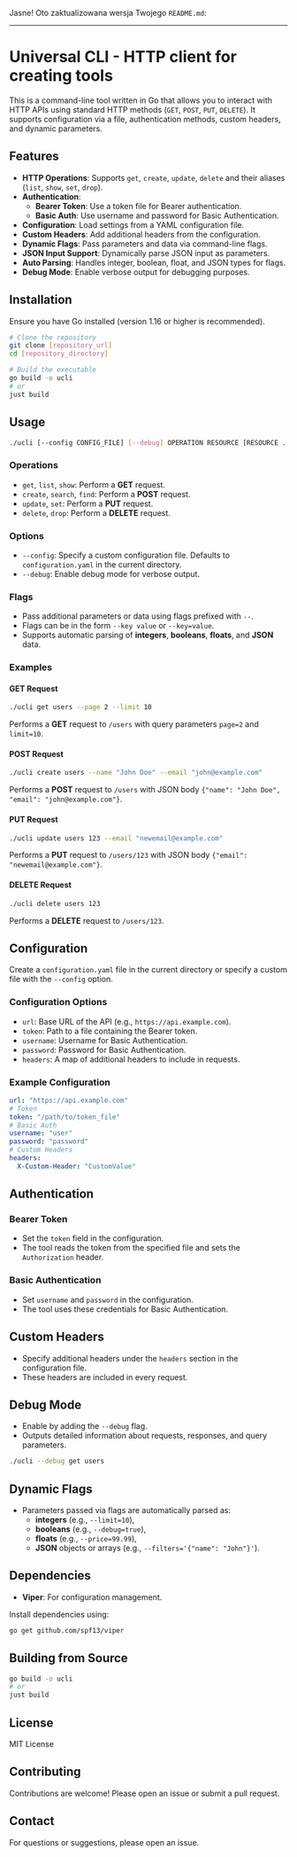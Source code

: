 Jasne! Oto zaktualizowana wersja Twojego `README.md`:

---

# Universal CLI - HTTP client for creating tools

This is a command-line tool written in Go that allows you to interact with HTTP APIs using standard HTTP methods (`GET`, `POST`, `PUT`, `DELETE`). It supports configuration via a file, authentication methods, custom headers, and dynamic parameters.

## Features

- **HTTP Operations**: Supports `get`, `create`, `update`, `delete` and their aliases (`list`, `show`, `set`, `drop`).
- **Authentication**:
  - **Bearer Token**: Use a token file for Bearer authentication.
  - **Basic Auth**: Use username and password for Basic Authentication.
- **Configuration**: Load settings from a YAML configuration file.
- **Custom Headers**: Add additional headers from the configuration.
- **Dynamic Flags**: Pass parameters and data via command-line flags.
- **JSON Input Support**: Dynamically parse JSON input as parameters.
- **Auto Parsing**: Handles integer, boolean, float, and JSON types for flags.
- **Debug Mode**: Enable verbose output for debugging purposes.

## Installation

Ensure you have Go installed (version 1.16 or higher is recommended).

```bash
# Clone the repository
git clone [repository_url]
cd [repository_directory]

# Build the executable
go build -o ucli
# or
just build
```

## Usage

```bash
./ucli [--config CONFIG_FILE] [--debug] OPERATION RESOURCE [RESOURCE ...] [--FLAG VALUE ...]
```

### Operations

- `get`, `list`, `show`: Perform a **GET** request.
- `create`, `search`, `find`: Perform a **POST** request.
- `update`, `set`: Perform a **PUT** request.
- `delete`, `drop`: Perform a **DELETE** request.

### Options

- `--config`: Specify a custom configuration file. Defaults to `configuration.yaml` in the current directory.
- `--debug`: Enable debug mode for verbose output.

### Flags

- Pass additional parameters or data using flags prefixed with `--`.
- Flags can be in the form `--key value` or `--key=value`.
- Supports automatic parsing of **integers**, **booleans**, **floats**, and **JSON** data.

### Examples

#### GET Request

```bash
./ucli get users --page 2 --limit 10
```

Performs a **GET** request to `/users` with query parameters `page=2` and `limit=10`.

#### POST Request

```bash
./ucli create users --name "John Doe" --email "john@example.com"
```

Performs a **POST** request to `/users` with JSON body `{"name": "John Doe", "email": "john@example.com"}`.

#### PUT Request

```bash
./ucli update users 123 --email "newemail@example.com"
```

Performs a **PUT** request to `/users/123` with JSON body `{"email": "newemail@example.com"}`.

#### DELETE Request

```bash
./ucli delete users 123
```

Performs a **DELETE** request to `/users/123`.

## Configuration

Create a `configuration.yaml` file in the current directory or specify a custom file with the `--config` option.

### Configuration Options

- `url`: Base URL of the API (e.g., `https://api.example.com`).
- `token`: Path to a file containing the Bearer token.
- `username`: Username for Basic Authentication.
- `password`: Password for Basic Authentication.
- `headers`: A map of additional headers to include in requests.

### Example Configuration

```yaml
url: "https://api.example.com"
# Token
token: "/path/to/token_file"
# Basic Auth
username: "user"
password: "password"
# Custom Headers
headers:
  X-Custom-Header: "CustomValue"
```

## Authentication

### Bearer Token

- Set the `token` field in the configuration.
- The tool reads the token from the specified file and sets the `Authorization` header.

### Basic Authentication

- Set `username` and `password` in the configuration.
- The tool uses these credentials for Basic Authentication.

## Custom Headers

- Specify additional headers under the `headers` section in the configuration file.
- These headers are included in every request.

## Debug Mode

- Enable by adding the `--debug` flag.
- Outputs detailed information about requests, responses, and query parameters.

```bash
./ucli --debug get users
```

## Dynamic Flags

- Parameters passed via flags are automatically parsed as:
  - **integers** (e.g., `--limit=10`),
  - **booleans** (e.g., `--debug=true`),
  - **floats** (e.g., `--price=99.99`),
  - **JSON** objects or arrays (e.g., `--filters='{"name": "John"}'`).

## Dependencies

- **Viper**: For configuration management.

Install dependencies using:

```bash
go get github.com/spf13/viper
```

## Building from Source

```bash
go build -o ucli
# or
just build
```

## License

MIT License

## Contributing

Contributions are welcome! Please open an issue or submit a pull request.

## Contact

For questions or suggestions, please open an issue.
